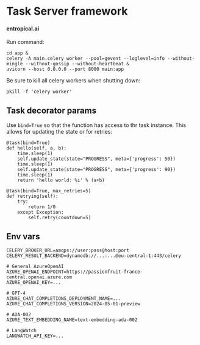 # Task Server framework
#### entropical.ai

Run command:

```
cd app &
celery -A main.celery worker --pool=gevent --loglevel=info --without-mingle --without-gossip --without-heartbeat &
uvicorn --host 0.0.0.0 --port 8000 main:app
```

Be sure to kill all celery workers when shutting down:

```
pkill -f 'celery worker'
```

## Task decorator params

Use `bind=True` so that the function has access to thr task instance. This allows for updating the state or for retries:

```
@task(bind=True)
def hello(self, a, b):
    time.sleep(1)
    self.update_state(state="PROGRESS", meta={'progress': 50})
    time.sleep(1)
    self.update_state(state="PROGRESS", meta={'progress': 90})
    time.sleep(1)
    return 'hello world: %i' % (a+b)
```

```
@task(bind=True, max_retries=5)
def retrying(self):
    try:
        return 1/0
    except Exception:
        self.retry(countdown=5)
```

## Env vars

```
CELERY_BROKER_URL=amqps://user:pass@host:port
CELERY_RESULT_BACKEND=dynamodb://...:...@eu-central-1:443/celery

# General AzureOpenAI
AZURE_OPENAI_ENDPOINT=https://passionfruit-france-central.openai.azure.com
AZURE_OPENAI_KEY=...

# GPT-4
AZURE_CHAT_COMPLETIONS_DEPLOYMENT_NAME=...
AZURE_CHAT_COMPLETIONS_VERSION=2024-05-01-preview

# ADA-002
AZURE_TEXT_EMBEDDING_NAME=text-embedding-ada-002

# LangWatch
LANGWATCH_API_KEY=...
```
